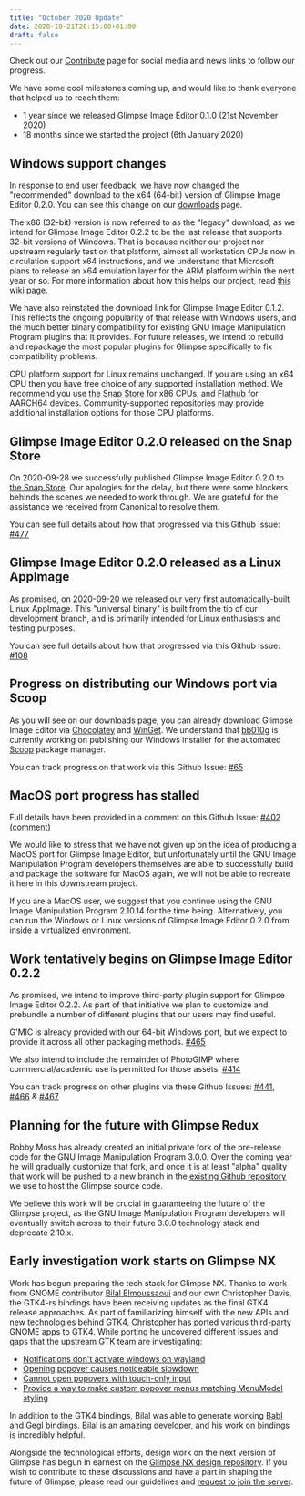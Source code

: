 ```yaml
---
title: "October 2020 Update"
date: 2020-10-21T20:15:00+01:00
draft: false
---
```

Check out our [Contribute](/contribute/) page for social media and news links to follow our progress.

We have some cool milestones coming up, and would like to thank everyone that helped us to reach them:

* 1 year since we released Glimpse Image Editor 0.1.0 (21st November 2020)
* 18 months since we started the project (6th January 2020)

## Windows support changes
In response to end user feedback, we have now changed the "recommended" download to the x64 (64-bit) version of Glimpse Image Editor 0.2.0. You can see this change on our [downloads](https://glimpse-editor.github.io/downloads/) page.

The x86 (32-bit) version is now referred to as the "legacy" download, as we intend for Glimpse Image Editor 0.2.2 to be the last release that supports 32-bit versions of Windows. That is because neither our project nor upstream regularly test on that platform, almost all workstation CPUs now in circulation support x64 instructions, and we understand that Microsoft plans to release an x64 emulation layer for the ARM platform within the next year or so. For more information about how this helps our project, read [this wiki page](https://github.com/glimpse-editor/Glimpse/wiki/Supported-Platform-Versions-%28Windows%29).

We have also reinstated the download link for Glimpse Image Editor 0.1.2. This reflects the ongoing popularity of that release with Windows users, and the much better binary compatibility for existing GNU Image Manipulation Program plugins that it provides. For future releases, we intend to rebuild and repackage the most popular plugins for Glimpse specifically to fix compatibility problems.

CPU platform support for Linux remains unchanged. If you are using an x64 CPU then you have free choice of any supported installation method. We recommend you use [the Snap Store](https://snapcraft.io/glimpse-editor) for x86 CPUs, and [Flathub](https://flathub.org/apps/details/org.glimpse_editor.Glimpse) for AARCH64 devices. Community-supported repositories may provide additional installation options for those CPU platforms.

## Glimpse Image Editor 0.2.0 released on the Snap Store
On 2020-09-28 we successfully published Glimpse Image Editor 0.2.0 to [the Snap Store](https://snapcraft.io/glimpse-editor). Our apologies for the delay, but there were some blockers behinds the scenes we needed to work through. We are grateful for the assistance we received from Canonical to resolve them.

You can see full details about how that progressed via this Github Issue: [#477](https://github.com/glimpse-editor/Glimpse/issues/477)

## Glimpse Image Editor 0.2.0 released as a Linux AppImage
As promised, on 2020-09-20 we released our very first automatically-built Linux AppImage. This "universal binary" is built from the tip of our development branch, and is primarily intended for Linux enthusiasts and testing purposes.

You can see full details about how that progressed via this Github Issue: [#108](https://github.com/glimpse-editor/Glimpse/issues/108)

## Progress on distributing our Windows port via Scoop
As you will see on our downloads page, you can already download Glimpse Image Editor via [Chocolatey](https://chocolatey.org/packages/glimpse/) and [WinGet](https://winget.run/pkg/Glimpse/Glimpse). We understand that [bb010g](https://github.com/bb010g) is currently working on publishing our Windows installer for the automated [Scoop](https://scoop.sh/) package manager. 

You can track progress on that work via this Github Issue: [#65](https://github.com/glimpse-editor/Glimpse/issues/65)

## MacOS port progress has stalled
Full details have been provided in a comment on this Github Issue: [#402 (comment)](https://github.com/glimpse-editor/Glimpse/issues/402#issuecomment-706778462)

We would like to stress that we have not given up on the idea of producing a MacOS port for Glimpse Image Editor, but unfortunately until the GNU Image Manipulation Program developers themselves are able to successfully build and package the software for MacOS again, we will not be able to recreate it here in this downstream project.

If you are a MacOS user, we suggest that you continue using the GNU Image Manipulation Program 2.10.14 for the time being. Alternatively, you can run the Windows or Linux versions of Glimpse Image Editor 0.2.0 from inside a virtualized environment.

## Work tentatively begins on Glimpse Image Editor 0.2.2
As promised, we intend to improve third-party plugin support for Glimpse Image Editor 0.2.2. As part of that initiative we plan to customize and prebundle a number of different plugins that our users may find useful.

G'MIC is already provided with our 64-bit Windows port, but we expect to provide it across all other packaging methods. [#465](https://github.com/glimpse-editor/Glimpse/issues/465)

We also intend to include the remainder of PhotoGIMP where commercial/academic use is permitted for those assets. [#414](https://github.com/glimpse-editor/Glimpse/issues/414) 

You can track progress on other plugins via these Github Issues: [#441](https://github.com/glimpse-editor/Glimpse/issues/441), [#466](https://github.com/glimpse-editor/Glimpse/issues/466) & [#467](https://github.com/glimpse-editor/Glimpse/issues/467)

## Planning for the future with Glimpse Redux
Bobby Moss has already created an initial private fork of the pre-release code for the GNU Image Manipulation Program 3.0.0. Over the coming year he will gradually customize that fork, and once it is at least "alpha" quality that work will be pushed to a new branch in the [existing Github repository](https://github.com/glimpse-editor/Glimpse) we use to host the Glimpse source code.

We believe this work will be crucial in guaranteeing the future of the Glimpse project, as the GNU Image Manipulation Program developers will eventually switch across to their future 3.0.0 technology stack and deprecate 2.10.x.

## Early investigation work starts on Glimpse NX
Work has begun preparing the tech stack for Glimpse NX. Thanks to work from GNOME contributor [Bilal Elmoussaoui](https://github.com/bilelmoussaoui) and our own Christopher Davis, the GTK4-rs bindings have been receiving updates as the final GTK4 release approaches. As part of familiarizing himself with the new APIs and new technologies behind GTK4, Christopher has ported various third-party GNOME apps to GTK4. While porting he uncovered different issues and gaps that the upstream GTK team are investigating:

* [Notifications don't activate windows on wayland](https://gitlab.gnome.org/GNOME/gtk/-/issues/3261)
* [Opening popover causes noticeable slowdown](https://gitlab.gnome.org/GNOME/gtk/-/issues/3264)
* [Cannot open popovers with touch-only input](https://gitlab.gnome.org/GNOME/gtk/-/issues/3279)
* [Provide a way to make custom popover menus matching MenuModel styling](https://gitlab.gnome.org/GNOME/gtk/-/issues/3260)

In addition to the GTK4 bindings, Bilal was able to generate working [Babl and Gegl bindings](https://gitlab.gnome.org/bilelmoussaoui/gegl-rs). Bilal is an amazing developer, and his work on bindings is incredibly helpful.

Alongside the technological efforts, design work on the next version of Glimpse has begun in earnest on the [Glimpse NX design repository](https://github.com/glimpse-editor/glimpse-nx-design). If you wish to contribute to these discussions and have a part in shaping the future of Glimpse, please read our guidelines and [request to join the server](https://discord.gg/hZhRceq).
